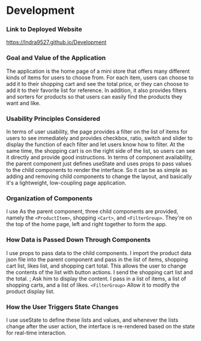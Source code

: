 # Development

### Link to Deployed Website
https://Indra9527.github.io/Development

### Goal and Value of the Application
The application is the home page of a mini store that offers many different kinds of items for users to choose from. For each item, users can choose to add it to their shopping cart and see the total price, or they can choose to add it to their favorite list for reference. In addition, it also provides filters and sorters for products so that users can easily find the products they want and like.

### Usability Principles Considered
In terms of user usability, the page provides a filter on the list of items for users to see immediately and provides checkbox, ratio, switch and slider to display the function of each filter and let users know how to filter. At the same time, the shopping cart is on the right side of the list, so users can see it directly and provide good instructions.
In terms of component availability, the parent component just defines useState and uses props to pass values to the child components to render the interface. So it can be as simple as adding and removing child components to change the layout, and basically it's a lightweight, low-coupling page application.

### Organization of Components
I use <App> As the parent component, three child components are provided, namely the `<ProductItem>`, shopping `<Cart>`, and `<FilterGroup>`. They're on the top of the home page, left and right together to form the app.

### How Data is Passed Down Through Components
I use props to pass data to the child components. I import the product data json file into the parent component and pass in the list of items, shopping cart list, likes list, and shopping cart total. <ProductItem> This allows the user to change the contents of the list with button actions. I send the shopping cart list and the total. <Cart>; Ask him to display the content. I pass in a list of items, a list of shopping carts, and a list of likes. `<FilterGroup>` Allow it to modify the product display list.

### How the User Triggers State Changes
I use useState to define these lists and values, and whenever the lists change after the user action, the interface is re-rendered based on the state for real-time interaction.
